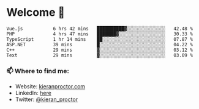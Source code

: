 # Welcome 🦘

<!--START_SECTION:waka-->

```text
Vue.js           6 hrs 42 mins   ██████████▓░░░░░░░░░░░░░░   42.48 %
PHP              4 hrs 47 mins   ███████▓░░░░░░░░░░░░░░░░░   30.33 %
TypeScript       1 hr 14 mins    ██░░░░░░░░░░░░░░░░░░░░░░░   07.87 %
ASP.NET          39 mins         █░░░░░░░░░░░░░░░░░░░░░░░░   04.22 %
C++              29 mins         ▓░░░░░░░░░░░░░░░░░░░░░░░░   03.12 %
Text             29 mins         ▓░░░░░░░░░░░░░░░░░░░░░░░░   03.09 %
```

<!--END_SECTION:waka-->

### 📫 Where to find me:

-   Website: [kieranproctor.com](https://kieranproctor.com/)
-   LinkedIn: [here](https://www.linkedin.com/in/kieran-proctor-086b5a159/)
-   Twitter: [@kieran_proctor](https://twitter.com/kieran_proctor)
